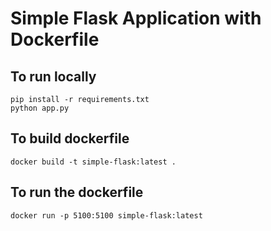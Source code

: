 # Simple Flask Application with Dockerfile

## To run locally

```
pip install -r requirements.txt 
python app.py
```

## To build dockerfile

```
docker build -t simple-flask:latest .
```

## To run the dockerfile

```
docker run -p 5100:5100 simple-flask:latest
```